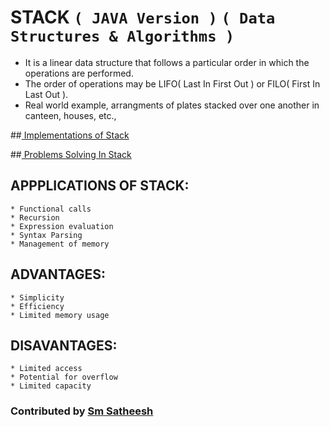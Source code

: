 # STACK `( JAVA Version )` `( Data Structures & Algorithms )`

* It is a linear data structure that follows a particular order in which the operations are performed.
* The order of operations may be  LIFO( Last In First Out ) or FILO( First In Last Out ).
* Real world example, arrangments of plates stacked over one another in canteen, houses, etc.,

##[ Implementations of Stack ]( https://github.com/smsatheesh/DSA-in-JAVA-with-Problems/tree/main/DATA%20STRUCTURES/Stack/Implementations ) 

##[ Problems Solving In Stack ]( https://github.com/smsatheesh/DSA-in-JAVA-with-Problems/tree/main/DATA%20STRUCTURES/Stack/Problems ) 

## APPPLICATIONS OF STACK:
	
	* Functional calls
	* Recursion
	* Expression evaluation
	* Syntax Parsing
	* Management of memory
	
## ADVANTAGES:
	
	* Simplicity
	* Efficiency
	* Limited memory usage
	
## DISAVANTAGES:

	* Limited access
	* Potential for overflow
	* Limited capacity

### Contributed by [Sm Satheesh]( https://github.com/smatheesh )